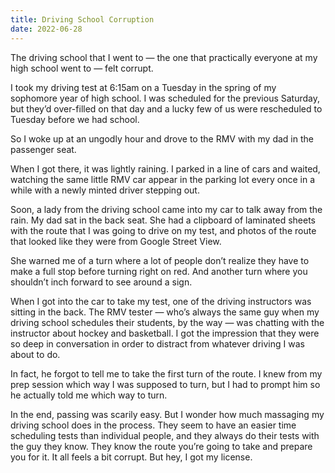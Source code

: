 ```yaml
---
title: Driving School Corruption
date: 2022-06-28
---
```


The driving school that I went to — the one that practically everyone at my high school went to — felt corrupt.

I took my driving test at 6:15am on a Tuesday in the spring of my sophomore year of high school. I was scheduled for the previous Saturday, but they’d over-filled on that day and a lucky few of us were rescheduled to Tuesday before we had school.

So I woke up at an ungodly hour and drove to the RMV with my dad in the passenger seat.

When I got there, it was lightly raining. I parked in a line of cars and waited, watching the same little RMV car appear in the parking lot every once in a while with a newly minted driver stepping out.

Soon, a lady from the driving school came into my car to talk away from the rain. My dad sat in the back seat. She had a clipboard of laminated sheets with the route that I was going to drive on my test, and photos of the route that looked like they were from Google Street View.

She warned me of a turn where a lot of people don’t realize they have to make a full stop before turning right on red. And another turn where you shouldn’t inch forward to see around a sign.

When I got into the car to take my test, one of the driving instructors was sitting in the back. The RMV tester — who’s always the same guy when my driving school schedules their students, by the way — was chatting with the instructor about hockey and basketball. I got the impression that they were so deep in conversation in order to distract from whatever driving I was about to do.

In fact, he forgot to tell me to take the first turn of the route. I knew from my prep session which way I was supposed to turn, but I had to prompt him so he actually told me which way to turn.

In the end, passing was scarily easy. But I wonder how much massaging my driving school does in the process. They seem to have an easier time scheduling tests than individual people, and they always do their tests with the guy they know. They know the route you’re going to take and prepare you for it. It all feels a bit corrupt. But hey, I got my license.
